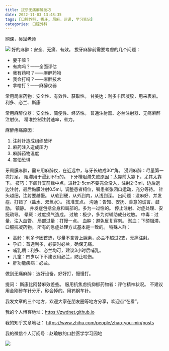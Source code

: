 ```yaml
---
title: 拔牙无痛麻醉技巧
date: 2022-11-03 13:48:35
tags: [口腔外科, 拔牙, 局麻，网课, 学习笔记]
categories: 口腔外科
---
```

网课，吴斌老师

![](https://zymblog-1258069789.cos.ap-chengdu.myqcloud.com/blog0328-juma/01.jpg)
好的麻醉：安全、无痛、有效。
拔牙麻醉前需要考虑的几个问题：
- 要干嘛？
- 有病吗？——全面评估
- 我有药吗？——麻醉药物
- 我会打吗？——麻醉技术
- 拿啥打？——麻醉仪器

常用局麻药物：安全性、有效性、获取性。
甘美达：利多卡因凝胶，用来表麻。
利多、必兰、斯康

常用麻醉仪器：安全性、简便性、经济性。
普通注射器、必兰注射器、无痛麻醉注射仪。
精准控制注射速率，省力。

麻醉疼痛原因：
1. 注射针造成组织破坏
2. 麻药注入造成压力
3. 麻醉药物温度
4. 害怕恐惧

牙周膜麻醉，需专用麻醉仪，在近远中，与牙长轴成30°角。
浸润麻醉：尽量第一次打足。
阻滞用于浸润不行的。
下牙槽阻滞失败原因：太靠前太靠下，尤其太靠下。
技巧：下颌升支前缘中点，进针2-5cm不要完全没入，注射2-3ml，边后退边注射，最后黏膜注射0.5ml，调整患者椅位，嘱患者张闭口运动，充分等待。
针头越细，注射要越慢。
从软到硬，从外到内，从浅到深。
出问题：没麻好、并发症、打错了（盐水、双氧水）。
找准支点。
沟通：告知、安抚、善意的谎言、鼓励。
镇静。
并发症包括全身和局部的。多为一过性的。
停止注射、对症处理、安抚疏导。
晕厥：过度换气造成。
过敏：极少，多为对辅助成分过敏。
中毒：过量、注入血管。
局部过量：打慢一点。
血肿：避免反复穿刺。
淤血：下颌阻滞，口服抗凝药物。
所有的急症处理方式基本是一致的。
特殊人群：
- 高龄：利多卡因首选，尽量不含肾上腺素，必兰不超过2支，无痛注射。
- 孕妇：首选利多，必要时必兰，确保无痛。
- 哺乳期：利多、必兰均可，建议3小时后哺乳。
- 儿童：四岁以下不建议用必兰，防止咬伤。
- 肝功能疾病：必兰。

做到无痛麻醉：选好设备，好好打，慢慢打。

提问：
斯康比阿替麻效差些。
服用抗焦虑抗抑郁药物者：评估精神状况。
不建议用金刚砂车针分牙，砂会掉的。用钨钢车针。



我发文章的三个地方，欢迎大家在朋友圈等地方分享，欢迎点“在看”。

我的个人博客地址：https://zwdnet.github.io

我的知乎文章地址： https://www.zhihu.com/people/zhao-you-min/posts

我的微信个人订阅号：赵瑜敏的口腔医学学习园地

![](https://zymblog-1258069789.cos.ap-chengdu.myqcloud.com/other/wx.jpg)
